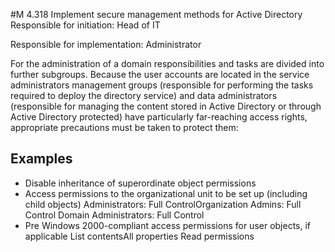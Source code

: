#M 4.318 Implement secure management methods for Active Directory
Responsible for initiation: Head of IT

Responsible for implementation: Administrator

For the administration of a domain responsibilities and tasks are divided into further subgroups. Because the user accounts are located in the service administrators management groups (responsible for performing the tasks required to deploy the directory service) and data administrators (responsible for managing the content stored in Active Directory or through Active Directory protected) have particularly far-reaching access rights, appropriate precautions must be taken to protect them:



## Examples 
* Disable inheritance of superordinate object permissions
* Access permissions to the organizational unit to be set up (including child objects) Administrators: Full ControlOrganization Admins: Full Control Domain Administrators: Full Control
* Pre  Windows 2000-compliant access permissions for user objects, if applicable List contentsAll properties Read permissions





